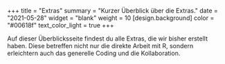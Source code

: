 +++
title = "Extras"
summary = "Kurzer Überblick über die Extras."
date = "2021-05-28"
widget = "blank"
weight = 10
[design.background]
  color = "#00618f"
  text_color_light = true
+++

Auf dieser Überblicksseite findest du alle Extras, die wir bisher
erstellt haben. Diese betreffen nicht nur die direkte Arbeit mit R,
sondern erleichtern auch das generelle Coding und die Kollaboration.
